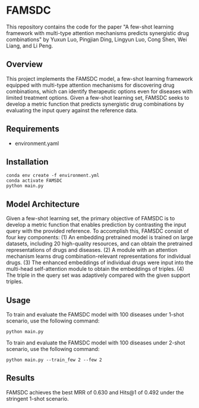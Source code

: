 # FAMSDC

This repository contains the code for the paper "A few-shot learning framework with multi-type attention 
mechanisms predicts synergistic drug combinations" by Yuxun Luo, Pingjian Ding, Lingyun Luo, Cong Shen, 
Wei Liang, and Li Peng.

## Overview

This project implements the FAMSDC model, a few-shot learning framework equipped with multi-type attention 
mechanisms for discovering drug combinations, which can identify therapeutic options even for diseases 
with limited treatment options. Given a few-shot learning set, FAMSDC seeks to develop a metric function 
that predicts synergistic drug combinations by evaluating the input query against the reference data. 

## Requirements

* environment.yaml

## Installation

```angular2html
conda env create -f environment.yml
conda activate FAMSDC
python main.py
```

## Model Architecture

Given a few-shot learning set, the primary objective of FAMSDC is to develop a metric function that enables 
prediction by contrasting the input query with the provided reference. To accomplish this, FAMSDC consist 
of four key components: (1) An embedding pretrained model is trained on large datasets, including 20 
high-quality resources, and can obtain the pretrained representations of drugs and diseases. (2) 
A module with an attention mechanism learns drug combination-relevant representations for individual drugs. 
(3) The enhanced embeddings of individual drugs were input into the multi-head self-attention module to 
obtain the embeddings of triples. (4) The triple in the query set was adaptively compared with the given 
support triples.

## Usage

To train and evaluate the FAMSDC model with 100 diseases under 1-shot scenario, use the following command:

```angular2html
python main.py
```

To train and evaluate the FAMSDC model with 100 diseases under 2-shot scenario, use the following command:

```angular2html
python main.py --train_few 2 --few 2
```


## Results

FAMSDC achieves the best MRR of 0.630 and Hits@1 of 0.492 under the stringent 1-shot scenario.